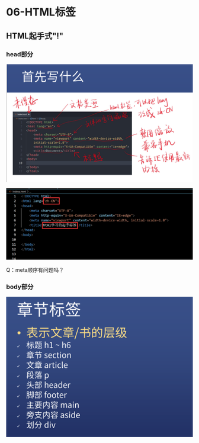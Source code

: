 # 06-HTML标签

## HTML起手式"!"

### head部分
![起手示](emmet起手惊叹号模板.png)

![练习](Emmet起手练习.png)

Q：meta顺序有问题吗？

### body部分
![章节标签](章节标签.png)
